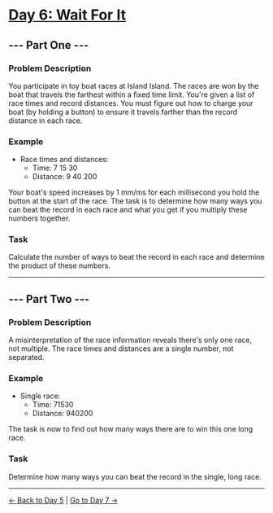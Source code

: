 
# [Day 6: Wait For It](https://adventofcode.com/2023/day/6)

## --- Part One ---

### Problem Description

You participate in toy boat races at Island Island. The races are won by the boat that travels the farthest within a fixed time limit. You're given a list of race times and record distances. You must figure out how to charge your boat (by holding a button) to ensure it travels farther than the record distance in each race.

### Example

- Race times and distances:
    - Time: 7 15 30
    - Distance: 9 40 200

Your boat's speed increases by 1 mm/ms for each millisecond you hold the button at the start of the race. The task is to determine how many ways you can beat the record in each race and what you get if you multiply these numbers together.

### Task

Calculate the number of ways to beat the record in each race and determine the product of these numbers.

---

## --- Part Two ---

### Problem Description

A misinterpretation of the race information reveals there's only one race, not multiple. The race times and distances are a single number, not separated.

### Example

- Single race:
    - Time: 71530
    - Distance: 940200

The task is now to find out how many ways there are to win this one long race.

### Task

Determine how many ways you can beat the record in the single, long race.

---

[← Back to Day 5](../day05/README.md) | [Go to Day 7 →](../day07/README.md)